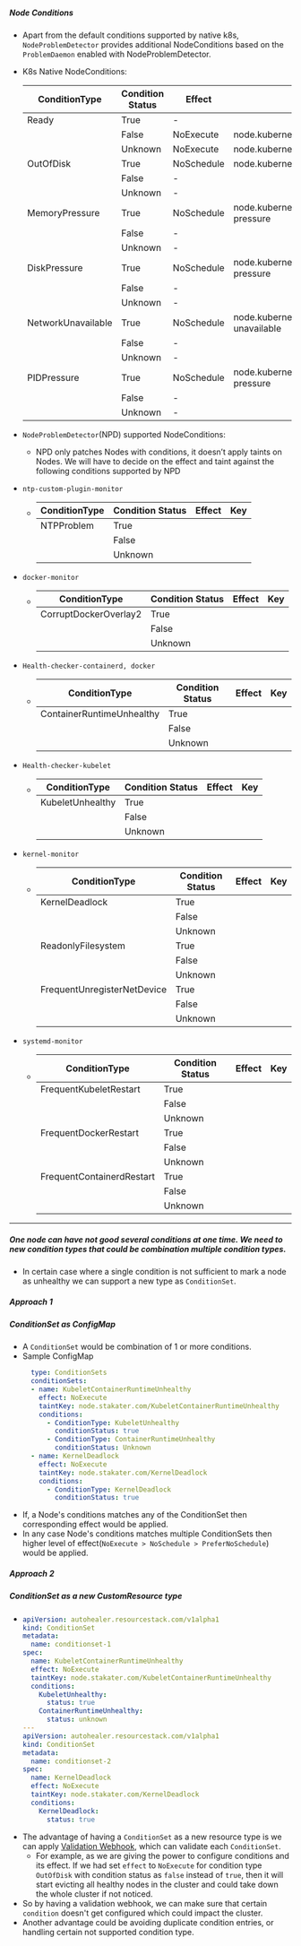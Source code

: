 
##### Node Conditions

- Apart from the default conditions supported by native k8s, `NodeProblemDetector` provides additional NodeConditions based 
on the `ProblemDaemon` enabled with NodeProblemDetector.

- K8s Native NodeConditions:
  
  | ConditionType      | Condition Status   |Effect        | Key      |
  | ------------------ | ------------------ | ------------ | -------- |
  |Ready               |True                | -            | |
  |                    |False               | NoExecute    | node.kubernetes.io/not-ready           |
  |                    |Unknown             | NoExecute    | node.kubernetes.io/unreachable         |
  |OutOfDisk           |True                | NoSchedule   | node.kubernetes.io/out-of-disk         |
  |                    |False               | -            | |
  |                    |Unknown             | -            | |
  |MemoryPressure      |True                | NoSchedule   | node.kubernetes.io/memory-pressure     |
  |                    |False               | -            | |
  |                    |Unknown             | -            | |
  |DiskPressure        |True                | NoSchedule   | node.kubernetes.io/disk-pressure       |
  |                    |False               | -            | |
  |                    |Unknown             | -            | |
  |NetworkUnavailable  |True                | NoSchedule   | node.kubernetes.io/network-unavailable |
  |                    |False               | -            | |
  |                    |Unknown             | -            | |
  |PIDPressure         |True                | NoSchedule   | node.kubernetes.io/pid-pressure        |
  |                    |False               | -            | |
  |                    |Unknown             | -            | |


- `NodeProblemDetector`(NPD) supported NodeConditions:
  - NPD only patches Nodes with conditions, it doesn’t apply taints on Nodes.
We will have to decide on the effect and taint against the following conditions supported by NPD 

- `ntp-custom-plugin-monitor`
  -   | ConditionType      | Condition Status   |Effect        | Key      |
      | ------------------ | ------------------ | ------------ | -------- |
      |NTPProblem          |True                |              | |
      |                    |False               |              |          |
      |                    |Unknown             |              |          |

- `docker-monitor`
  -   | ConditionType        | Condition Status   |Effect        | Key      |
      | ------------------   | ------------------ | ------------ | -------- |
      |CorruptDockerOverlay2 |True                |              | |
      |                      |False               |              |          |
      |                      |Unknown             |              |          |

- `Health-checker-containerd, docker`
  -   | ConditionType            | Condition Status   |Effect        | Key      |
      | ------------------       | ------------------ | ------------ | -------- |
      |ContainerRuntimeUnhealthy |True                |              | |
      |                          |False               |              |          |
      |                          |Unknown             |              |          |

- `Health-checker-kubelet`
  -   | ConditionType            | Condition Status   |Effect        | Key      |
      | ------------------       | ------------------ | ------------ | -------- |
      |KubeletUnhealthy          |True                |              | |
      |                          |False               |              |          |
      |                          |Unknown             |              |          |

- `kernel-monitor`
  -   | ConditionType            | Condition Status   |Effect        | Key      |
      | ------------------       | ------------------ | ------------ | -------- |
      |KernelDeadlock            |True                |              | |
      |                          |False               |              |          |
      |                          |Unknown             |              |          |
      |ReadonlyFilesystem        |True                |              | |
      |                          |False               |              |          |
      |                          |Unknown             |              |          |
      |FrequentUnregisterNetDevice        |True                |              | |
      |                                   |False               |              |          |
      |                                   |Unknown             |              |          |

- `systemd-monitor`
  -   | ConditionType            | Condition Status   |Effect        | Key      |
      | ------------------       | ------------------ | ------------ | -------- |
      |FrequentKubeletRestart    |True                |              | |
      |                          |False               |              |          |
      |                          |Unknown             |              |          |
      |FrequentDockerRestart     |True                |              | |
      |                          |False               |              |          |
      |                          |Unknown             |              |          |
      |FrequentContainerdRestart          |True                |              | |
      |                                   |False               |              |          |
      |                                   |Unknown             |              |          |   
  

---

##### One node can have not good several conditions at one time. We need to new condition types that could be combination multiple condition types.
- In certain case where a single condition is not sufficient to mark a node as unhealthy we can support a new type as `ConditionSet`.

##### Approach 1

##### ConditionSet as ConfigMap

- A `ConditionSet` would be combination of 1 or more conditions.
- Sample ConfigMap
  ```yaml
    type: ConditionSets
    conditionSets:
    - name: KubeletContainerRuntimeUnhealthy
      effect: NoExecute
      taintKey: node.stakater.com/KubeletContainerRuntimeUnhealthy
      conditions:
        - ConditionType: KubeletUnhealthy
          conditionStatus: true
        - ConditionType: ContainerRuntimeUnhealthy
          conditionStatus: Unknown
    - name: KernelDeadlock
      effect: NoExecute
      taintKey: node.stakater.com/KernelDeadlock
      conditions:
        - ConditionType: KernelDeadlock
          conditionStatus: true
  ```
- If, a Node's conditions matches any of the ConditionSet then corresponding effect would be applied. 
- In any case Node's conditions matches multiple ConditionSets then higher level of effect(`NoExecute > NoSchedule > PreferNoSchedule`)  would be applied.


##### Approach 2

##### ConditionSet as a new CustomResource type

-
    ```yaml
    apiVersion: autohealer.resourcestack.com/v1alpha1
    kind: ConditionSet
    metadata:
      name: conditionset-1
    spec:
      name: KubeletContainerRuntimeUnhealthy
      effect: NoExecute
      taintKey: node.stakater.com/KubeletContainerRuntimeUnhealthy
      conditions:
        KubeletUnhealthy:
          status: true
        ContainerRuntimeUnhealthy:
          status: unknown
    ---
    apiVersion: autohealer.resourcestack.com/v1alpha1
    kind: ConditionSet
    metadata:
      name: conditionset-2
    spec:
      name: KernelDeadlock
      effect: NoExecute
      taintKey: node.stakater.com/KernelDeadlock
      conditions:
        KernelDeadlock:
          status: true
    ```
- The advantage of having a `ConditionSet` as a new resource type is we can apply [Validation Webhook](https://kubernetes.io/docs/reference/access-authn-authz/admission-controllers/#validatingadmissionwebhook), 
  which can validate each `ConditionSet`.
  - For example, as we are giving the power to configure conditions and its effect.
    If we had set `effect` to `NoExecute` for condition type `OutOfDisk` with condition status as `false` instead of `true`, 
    then it will start evicting all healthy nodes in the cluster and could take down the whole cluster if not noticed.
- So by having a validation webhook, we can make sure that certain `condition` doesn't get configured which could impact the cluster.
- Another advantage could be avoiding duplicate condition entries, or handling certain not supported condition type.
